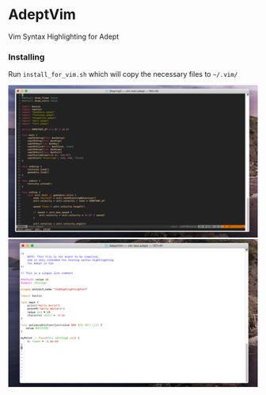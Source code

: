 # AdeptVim
Vim Syntax Highlighting for Adept



### Installing

Run `install_for_vim.sh` which will copy the necessary files to `~/.vim/`

![screenshot1](https://raw.githubusercontent.com/IsaacShelton/AdeptVim/master/github/ss1.png)
![screenshot2](https://raw.githubusercontent.com/IsaacShelton/AdeptVim/master/github/ss2.png)
